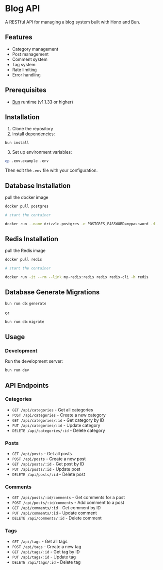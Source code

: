 # Blog API

A RESTful API for managing a blog system built with Hono and Bun.

## Features

- Category management
- Post management
- Comment system
- Tag system
- Rate limiting
- Error handling

## Prerequisites

- [Bun](https://bun.sh) runtime (v1.1.33 or higher)

## Installation

1. Clone the repository
2. Install dependencies:

```bash
bun install
```

3. Set up environment variables:

```bash
cp .env.example .env
```

Then edit the `.env` file with your configuration.

## Database Installation

pull the docker image

```bash
docker pull postgres

# start the container

docker run --name drizzle-postgres -e POSTGRES_PASSWORD=mypassword -d -p 5432:5432 postgres

```

## Redis Installation

pull the Redis image

```bash
docker pull redis

# start the container

docker run -it --rm --link my-redis:redis redis redis-cli -h redis
```

## Database Generate Migrations

```bash
bun run db:generate
```

or

```bash
bun run db:migrate
```

## Usage

### Development

Run the development server:

```bash
bun run dev
```

## API Endpoints

### Categories

- `GET /api/categories` - Get all categories
- `POST /api/categories` - Create a new category
- `GET /api/categories/:id` - Get category by ID
- `PUT /api/categories/:id` - Update category
- `DELETE /api/categories/:id` - Delete category

### Posts

- `GET /api/posts` - Get all posts
- `POST /api/posts` - Create a new post
- `GET /api/posts/:id` - Get post by ID
- `PUT /api/posts/:id` - Update post
- `DELETE /api/posts/:id` - Delete post

### Comments

- `GET /api/posts/:id/comments` - Get comments for a post
- `POST /api/posts/:id/comments` - Add comment to a post
- `GET /api/comments/:id` - Get comment by ID
- `PUT /api/comments/:id` - Update comment
- `DELETE /api/comments/:id` - Delete comment

### Tags

- `GET /api/tags` - Get all tags
- `POST /api/tags` - Create a new tag
- `GET /api/tags/:id` - Get tag by ID
- `PUT /api/tags/:id` - Update tag
- `DELETE /api/tags/:id` - Delete tag
